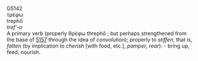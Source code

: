 G5142  
τρέφω  
trephō  
*tref‘-o*  
A primary verb (properly θρέφω threphō ; but perhaps strengthened from
the base of [5157](g5157) through the idea of *convolution*); properly
to *stiffen*, that is, *fatten* (by implication to *cherish* \[with
food, etc.\], *pamper*, *rear*): - bring up, feed, nourish.  
